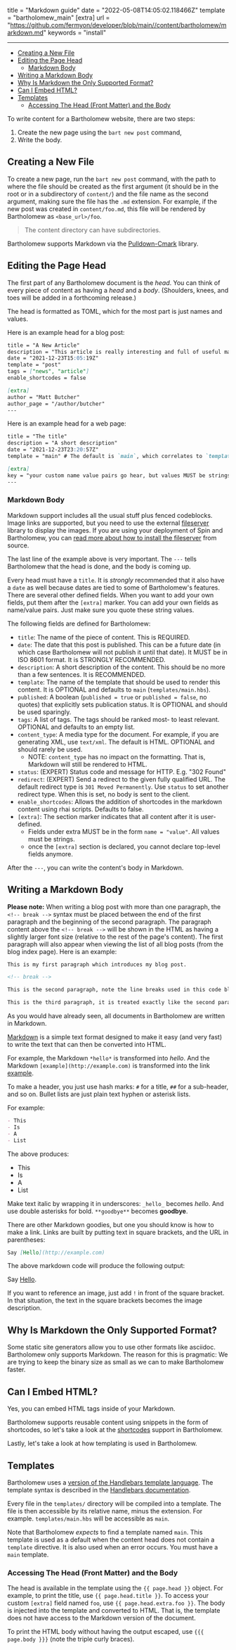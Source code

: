 title = "Markdown guide"
date = "2022-05-08T14:05:02.118466Z"
template = "bartholomew_main"
[extra]
url = "https://github.com/fermyon/developer/blob/main//content/bartholomew/markdown.md"
keywords = "install"

---

- [Creating a New File](#creating-a-new-file)
- [Editing the Page Head](#editing-the-page-head)
  - [Markdown Body](#markdown-body)
- [Writing a Markdown Body](#writing-a-markdown-body)
- [Why Is Markdown the Only Supported Format?](#why-is-markdown-the-only-supported-format)
- [Can I Embed HTML?](#can-i-embed-html)
- [Templates](#templates)
  - [Accessing The Head (Front Matter) and the Body](#accessing-the-head-front-matter-and-the-body)

To write content for a Bartholomew website, there are two steps:

1. Create the new page using the `bart new post` command,
2. Write the body.

## Creating a New File

To create a new page, run the `bart new post` command, with the path to where
the file should be created as the first argument (it should be in the root or in
a subdirectory of `content/`) and the file name as the second argument, making
sure the file has the `.md` extension.
For example, if the new post was created in `content/foo.md`, this file will be
rendered by Bartholomew as `<base_url>/foo`.

> The content directory can have subdirectories.

Bartholomew supports Markdown via the [Pulldown-Cmark](https://crates.io/crates/pulldown_cmark) library.

## Editing the Page Head

The first part of any Bartholomew document is the _head_. You can think of every piece of content as having a _head_ and a _body_. (Shoulders, knees, and toes will be added in a forthcoming release.)

The head is formatted as TOML, which for the most part is just names and values.

Here is an example head for a blog post:

<!-- @nocpy -->

```markdown
title = "A New Article"
description = "This article is really interesting and full of useful material."
date = "2021-12-23T15:05:19Z"
template = "post"
tags = ["news", "article"]
enable_shortcodes = false

[extra]
author = "Matt Butcher"
author_page = "/author/butcher"
---
```

Here is an example head for a web page:

<!-- @nocpy -->

```markdown
title = "The title"
description = "A short description"
date = "2021-12-23T23:20:57Z"
template = "main" # The default is `main`, which correlates to `templates/main.hbs`

[extra]
key = "your custom name value pairs go hear, but values MUST be strings"
---
```

### Markdown Body

Markdown support includes all the usual stuff plus fenced codeblocks. Image links are
supported, but you need to use the external [fileserver](https://github.com/fermyon/spin-fileserver)
library to display the images. If you are using your deployment of Spin and Bartholomew, you can [read more about how to install the fileserver](/bartholomew/contributing-bartholomew) from source.

The last line of the example above is very important. The `---` tells Bartholomew that the head is done, and the body is coming up.

Every head must have a `title`. It is _strongly_ recommended that it also have a `date` as well because dates are tied to some of Bartholomew's features. There are several other defined fields. When you want to add your own fields, put them after the `[extra]` marker.
You can add your own fields as name/value pairs. Just make sure you quote these string values.

The following fields are defined for Bartholomew:

- `title`: The name of the piece of content. This is REQUIRED.
- `date`: The date that this post is published. This can be a future date (in which case Bartholomew will not publish it until that date). It MUST be in ISO 8601 format. It is STRONGLY RECOMMENDED.
- `description`: A short description of the content. This should be no more than a few sentences. It is RECOMMENDED.
- `template`: The name of the template that should be used to render this content. It is OPTIONAL and defaults to `main` (`templates/main.hbs`).
- `published`: A boolean (`published = true` or `published = false`, no quotes) that explicitly sets publication status. It is OPTIONAL and should be used sparingly.
- `tags`: A list of tags. The tags should be ranked most- to least relevant. OPTIONAL and defaults to an empty list.
- `content_type`: A media type for the document. For example, if you are generating XML, use `text/xml`. The default is HTML. OPTIONAL and should rarely be used.
    - NOTE: `content_type` has no impact on the formatting. That is, Markdown will still be rendered to HTML.
- `status`: (EXPERT) Status code and message for HTTP. E.g. "302 Found"
- `redirect`: (EXPERT) Send a redirect to the given fully qualified URL. The default redirect type is `301 Moved Permanently`. Use `status` to set another redirect type. When this is set, no body is sent to the client.
- `enable_shortcodes`: Allows the addition of shortcodes in the markdown content using rhai scripts. Defaults to false.
- `[extra]`: The section marker indicates that all content after it is user-defined.
    - Fields under extra MUST be in the form `name = "value"`. All values must be strings.
    - once the `[extra]` section is declared, you cannot declare top-level fields anymore.

After the `---`, you can write the content's body in Markdown.

## Writing a Markdown Body

**Please note:** When writing a blog post with more than one paragraph, the `<!-- break -->` syntax must be placed between the end of the first paragraph and the beginning of the second paragraph. The paragraph content above the `<!-- break -->` will be shown in the HTML as having a slightly larger font size (relative to the rest of the page's content). The first paragraph will also appear when viewing the list of all blog posts (from the blog index page). Here is an example:

<!-- @nocpy -->

```markdown
This is my first paragraph which introduces my blog post.

<!-- break -->

This is the second paragraph, note the line breaks used in this code block example.

This is the third paragraph, it is treated exactly like the second paragraph.
```

As you would have already seen, all documents in Bartholomew are written in Markdown.

[Markdown](https://www.markdownguide.org/) is a simple text format designed to make it easy (and very fast) to write the text that can then be converted into HTML.

For example, the Markdown `*hello*` is transformed into *hello*. And the Markdown `[example](http://example.com)` is transformed into the link [example](http://example.com).

To make a header, you just use hash marks: `#` for a title, `##` for a sub-header, and so on. Bullet lists are just plain text hyphen or asterisk lists.

For example:

<!-- @nocpy -->

```markdown
- This
- Is
- A
- List
```

The above produces:

- This
- Is
- A
- List

Make text italic by wrapping it in underscores: `_hello_` becomes _hello_. And use double asterisks for bold. `**goodbye**` becomes **goodbye**.

There are other Markdown goodies, but one you should know is how to make a link. Links are built by putting text in square brackets, and the URL in parentheses:

<!-- @nocpy -->

```markdown
Say [Hello](http://example.com)
```

The above markdown code will produce the following output:

Say [Hello](http://example.com).

If you want to reference an image, just add `!` in front of the square bracket. In that situation, the text in the square brackets becomes the image description.

## Why Is Markdown the Only Supported Format?

Some static site generators allow you to use other formats like asciidoc. Bartholomew only supports Markdown. The reason for this is pragmatic: We are trying to keep the binary size as small as we can to make Bartholomew faster.

## Can I Embed HTML?

Yes, you can embed HTML tags inside of your Markdown.

Bartholomew supports reusable content using snippets in the form of shortcodes, so let's take a look at the [shortcodes](./shortcodes) support in Bartholomew.

Lastly, let's take a look at how templating is used in Bartholomew.

## Templates

Bartholomew uses a [version of the Handlebars template language](https://crates.io/crates/handlebars).
The template syntax is described in the [Handlebars documentation](https://handlebarsjs.com/).

Every file in the `templates/` directory will be compiled into a template. The file is then accessible by its relative name, minus the extension. For example. `templates/main.hbs` will be accessible as `main`.

Note that Bartholomew _expects_ to find a template named `main`. This template is used as a default when the content head does not contain a `template` directive. It is also used when an error occurs. You must have a `main` template.

### Accessing The Head (Front Matter) and the Body

The head is available in the template using the `{{ page.head }}` object. For example, to print the title, use `{{ page.head.title }}`. To access your custom `[extra]` field named `foo`, use `{{ page.head.extra.foo }}`. The body is injected into the template and converted to HTML. That is, the template does not have access to the Markdown version of the document.

To print the HTML body without having the output escaped, use `{{{ page.body }}}` (note the triple curly braces).
